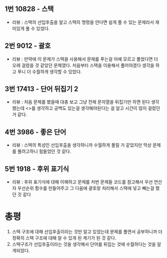 ## 1번 10828 - 스택
- 리뷰 : 스택의 선입후출을 알고 스택의 명령을 안다면 쉽게 풀 수 있는 문제라서 재미있게 풀 수 있었다.
## 2번 9012 - 괄호
- 리뷰 : 만약에 이 문제가 스택을 사용해서 문제를 푸는걸 아예 모르고 풀었다면 더 오래 걸렸을 것 같았던 문제였다. 처음부터 스택을 이용해서 풀어야겠다 생각을 하고 푸니 더 수월하게 생각할 수 있었다.
## 3번 17413 - 단어 뒤집기 2
- 리뷰 : 처음 문제를 봤을때 대충 보고 그냥 전체 문자열을 뒤집기만 하면 된다 생각했는데 <>를 생각하고 공백도 있는걸 생각해야된다는 걸 알고 시간이 많이 걸렸던 거 같다.
   
## 4번 3986 - 좋은 단어
- 리뷰 : 스택의 특성인 선입후출을 생각하니까 수월하게 풀릴 거 같았지만 막상 문제를 풀려고하니 힘들었던 것 같다.
## 5번 1918 - 후위 표기식
- 리뷰 : 후위 표기식에 대해 이해하고 문제를 저번 문제들 코드를 참고해서 우선 연산자 우선순위 함수를 만들어주고 그 다음에 괄호랑 처리해서 스택에 넣고 빼는걸 했던 것 같다

# 총평
1. 스택 구조에 대해 선입후출이라는 것만 알고 있었는데 문제를 풀면서 공부하니까 더 정확히 스택 구조에 대해 알 수 있게 된 계기가 된 것 같다.
2. 스택구조가 선입후출이라는 것을 생각해서 단어를 뒤집는 것에 수월하다는 것을 알게되었다.